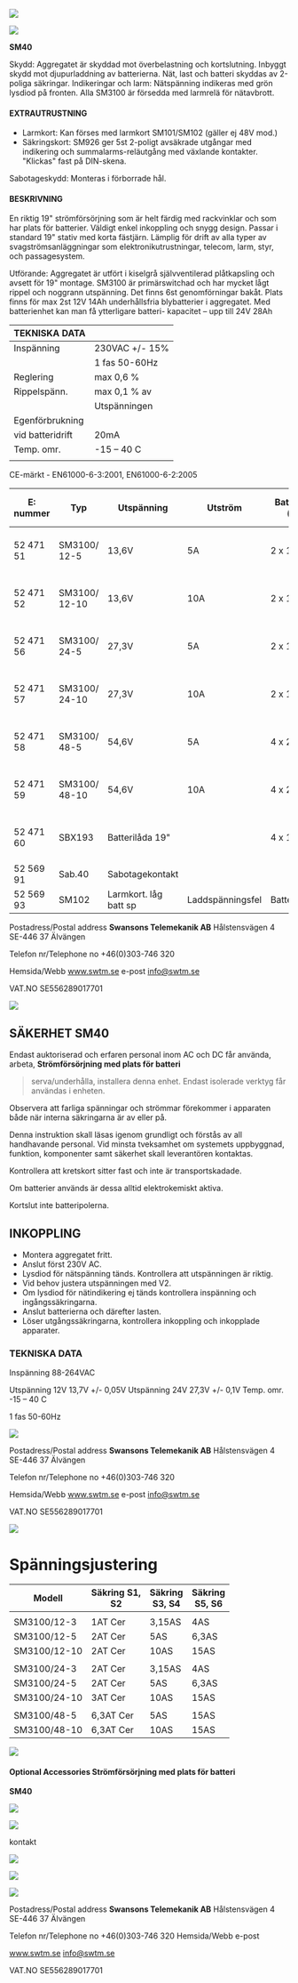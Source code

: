 ![](_page_0_Picture_0.jpeg)

![](_page_0_Picture_2.jpeg)

 **SM40** 

Skydd: Aggregatet är skyddad mot överbelastning och kortslutning. Inbyggt skydd mot djupurladdning av batterierna. Nät, last och batteri skyddas av 2-poliga säkringar. Indikeringar och larm: Nätspänning indikeras med grön lysdiod på fronten. Alla SM3100 är försedda med larmrelä för nätavbrott.

#### EXTRAUTRUSTNING

- Larmkort: Kan förses med larmkort SM101/SM102 (gäller ej 48V mod.)
- Säkringskort: SM926 ger 5st 2-poligt avsäkrade utgångar med indikering och summalarms-reläutgång med växlande kontakter. "Klickas" fast på DIN-skena.

Sabotageskydd: Monteras i förborrade hål.

#### BESKRIVNING

En riktig 19" strömförsörjning som är helt färdig med rackvinklar och som har plats för batterier. Väldigt enkel inkoppling och snygg design. Passar i standard 19" stativ med korta fästjärn. Lämplig för drift av alla typer av svagströmsanläggningar som elektronikutrustningar, telecom, larm, styr, och passagesystem.

Utförande: Aggregatet är utfört i kiselgrå självventilerad plåtkapsling och avsett för 19" montage. SM3100 är primärswitchad och har mycket lågt rippel och noggrann utspänning. Det finns 6st genomförningar bakåt. Plats finns för max 2st 12V 14Ah underhållsfria blybatterier i aggregatet. Med batterienhet kan man få ytterligare batteri- kapacitet – upp till 24V 28Ah

| TEKNISKA DATA    |                |
|------------------|----------------|
| Inspänning       | 230VAC +/- 15% |
|                  | 1 fas 50-60Hz  |
| Reglering        | max 0,6 %      |
| Rippelspänn.     | max 0,1 % av   |
|                  | Utspänningen   |
| Egenförbrukning  |                |
| vid batteridrift | 20mA           |
| Temp. omr.       | -15 – 40 C     |
|                  |                |

CE-märkt - EN61000-6-3:2001, EN61000-6-2:2005 

| E: nummer | Typ           | Utspänning            | Utström          | Batteriplats<br>(max) | Verkningsgrad | H x B x D<br>(mm)     |
|-----------|---------------|-----------------------|------------------|-----------------------|---------------|-----------------------|
| 52 471 51 | SM3100/ 12-5  | 13,6V                 | 5A               | 2 x 14Ah              | 0,86          | 132 (3HE) x 480 x 200 |
| 52 471 52 | SM3100/ 12-10 | 13,6V                 | 10A              | 2 x 14Ah              | 0,86          | 132 (3HE) x 480 x 200 |
| 52 471 56 | SM3100/ 24-5  | 27,3V                 | 5A               | 2 x 14Ah              | 0,84          | 132 (3HE) x 480 x 200 |
| 52 471 57 | SM3100/ 24-10 | 27,3V                 | 10A              | 2 x 14Ah              | 0,88          | 132 (3HE) x 480 x 200 |
| 52 471 58 | SM3100/ 48-5  | 54,6V                 | 5A               | 4 x 2,3Ah             | 0,88          | 132 (3HE) x 480 x 200 |
| 52 471 59 | SM3100/ 48-10 | 54,6V                 | 10A              | 4 x 2,3Ah             | 0,87          | 132 (3HE) x 480 x 200 |
| 52 471 60 | SBX193        | Batterilåda 19"       |                  | 4 x 14Ah              |               | 132 (3HE) x 480 x 200 |
| 52 569 91 | Sab.40        | Sabotagekontakt       |                  |                       |               |                       |
| 52 569 93 | SM102         | Larmkort. låg batt sp | Laddspänningsfel | Batterikretsfel       |               |                       |

Postadress/Postal address **Swansons Telemekanik AB** Hålstensvägen 4 SE-446 37 Älvängen

Telefon nr/Telephone no +46(0)303-746 320

Hemsida/Webb www.swtm.se e-post info@swtm.se

VAT.NO SE556289017701

![](_page_1_Picture_1.jpeg)

## SÄKERHET  **SM40**

Endast auktoriserad och erfaren personal inom AC och DC får använda, arbeta,  **Strömförsörjning med plats för batteri**

> serva/underhålla, installera denna enhet. Endast isolerade verktyg får användas i enheten.

Observera att farliga spänningar och strömmar förekommer i apparaten både när interna säkringarna är av eller på.

Denna instruktion skall läsas igenom grundligt och förstås av all handhavande personal. Vid minsta tveksamhet om systemets uppbyggnad, funktion, komponenter samt säkerhet skall leverantören kontaktas.

Kontrollera att kretskort sitter fast och inte är transportskadade.

Om batterier används är dessa alltid elektrokemiskt aktiva.

Kortslut inte batteripolerna.

## INKOPPLING

 

- Montera aggregatet fritt.
- Anslut först 230V AC.
- Lysdiod för nätspänning tänds. Kontrollera att utspänningen är riktig.
- Vid behov justera utspänningen med V2.
- Om lysdiod för nätindikering ej tänds kontrollera inspänning och ingångssäkringarna.
- Anslut batterierna och därefter lasten.
- Löser utgångssäkringarna, kontrollera inkoppling och inkopplade apparater.

### TEKNISKA DATA

Inspänning 88-264VAC

Utspänning 12V 13,7V +/- 0,05V Utspänning 24V 27,3V +/- 0,1V Temp. omr. -15 – 40 C

1 fas 50-60Hz

![](_page_1_Figure_22.jpeg)

Postadress/Postal address **Swansons Telemekanik AB** Hålstensvägen 4 SE-446 37 Älvängen

Telefon nr/Telephone no +46(0)303-746 320

Hemsida/Webb www.swtm.se e-post info@swtm.se

VAT.NO SE556289017701

![](_page_1_Figure_27.jpeg)

# **Spänningsjustering**

| Modell       | Säkring S1,<br>S2 | Säkring<br>S3, S4 | Säkring<br>S5, S6 |
|--------------|-------------------|-------------------|-------------------|
|              |                   |                   |                   |
| SM3100/12-3  | 1AT Cer           | 3,15AS            | 4AS               |
| SM3100/12-5  | 2AT Cer           | 5AS               | 6,3AS             |
| SM3100/12-10 | 2AT Cer           | 10AS              | 15AS              |
|              |                   |                   |                   |
| SM3100/24-3  | 2AT Cer           | 3,15AS            | 4AS               |
| SM3100/24-5  | 2AT Cer           | 5AS               | 6,3AS             |
| SM3100/24-10 | 3AT Cer           | 10AS              | 15AS              |
|              |                   |                   |                   |
| SM3100/48-5  | 6,3AT Cer         | 5AS               | 15AS              |
| SM3100/48-10 | 6,3AT Cer         | 10AS              | 15AS              |

![](_page_2_Picture_1.jpeg)

#### Optional Accessories  **Strömförsörjning med plats för batteri**

 **SM40** 

![](_page_2_Picture_3.jpeg)

![](_page_2_Picture_4.jpeg)

kontakt

![](_page_2_Picture_6.jpeg)

![](_page_2_Picture_7.jpeg)

![](_page_2_Picture_8.jpeg)

Postadress/Postal address **Swansons Telemekanik AB** Hålstensvägen 4 SE-446 37 Älvängen

Telefon nr/Telephone no +46(0)303-746 320 Hemsida/Webb e-post

www.swtm.se info@swtm.se

VAT.NO SE556289017701